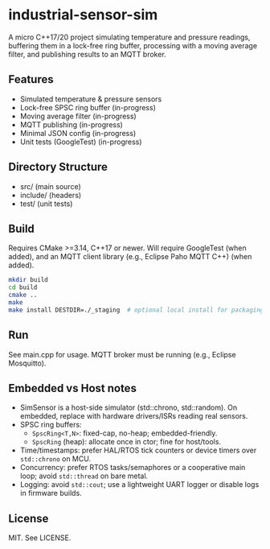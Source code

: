 # industrial-sensor-sim

A micro C++17/20 project simulating temperature and pressure readings, buffering them in a lock-free ring buffer, processing with a moving average filter, and publishing results to an MQTT broker.

## Features
- Simulated temperature & pressure sensors 
- Lock-free SPSC ring buffer (in-progress)
- Moving average filter (in-progress)
- MQTT publishing (in-progress)
- Minimal JSON config (in-progress)
- Unit tests (GoogleTest) (in-progress)

## Directory Structure
- src/        (main source)
- include/    (headers)
- test/       (unit tests)

## Build
Requires CMake >=3.14, C++17 or newer. Will require GoogleTest (when added), and an MQTT client library (e.g., Eclipse Paho MQTT C++) (when added).

```sh
mkdir build
cd build
cmake ..
make
make install DESTDIR=./_staging  # optional local install for packaging
```

## Run
See main.cpp for usage. MQTT broker must be running (e.g., Eclipse Mosquitto).

## Embedded vs Host notes
- SimSensor is a host-side simulator (std::chrono, std::random). On embedded, replace with hardware drivers/ISRs reading real sensors.
- SPSC ring buffers:
	- `SpscRing<T,N>`: fixed-cap, no-heap; embedded-friendly.
	- `SpscRing` (heap): allocate once in ctor; fine for host/tools.
- Time/timestamps: prefer HAL/RTOS tick counters or device timers over `std::chrono` on MCU.
- Concurrency: prefer RTOS tasks/semaphores or a cooperative main loop; avoid `std::thread` on bare metal.
- Logging: avoid `std::cout`; use a lightweight UART logger or disable logs in firmware builds.

## License
MIT. See LICENSE.
